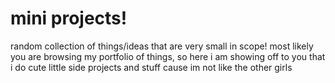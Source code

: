 # mini projects!
random collection of things/ideas that are very small in scope! most likely you are browsing my portfolio of things, so here i am showing off to you that i do cute little side projects and stuff cause im not like the other girls
